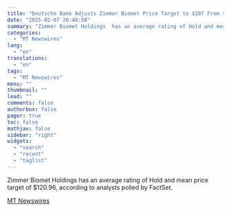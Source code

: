 ```yaml
---
title: "Deutsche Bank Adjusts Zimmer Biomet Price Target to $107 From $115, Maintains Hold Rating"
date: "2025-02-07 20:48:58"
summary: "Zimmer Biomet Holdings  has an average rating of Hold and mean price target of $120.96, according to analysts polled by FactSet."
categories:
  - "MT Newswires"
lang:
  - "en"
translations:
  - "en"
tags:
  - "MT Newswires"
menu: ""
thumbnail: ""
lead: ""
comments: false
authorbox: false
pager: true
toc: false
mathjax: false
sidebar: "right"
widgets:
  - "search"
  - "recent"
  - "taglist"
---
```


Zimmer Biomet Holdings has an average rating of Hold and mean price target of $120.96, according to analysts polled by FactSet.

[MT Newswires](https://www.tradingview.com/news/mtnewswires.com:20250207:A3312400:0/)
